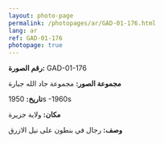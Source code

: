 ```yaml
---
layout: photo-page
permalink: /photopages/ar/GAD-01-176.html
lang: ar
ref: GAD-01-176
photopage: true
---
```


**رقم الصورة:** GAD-01-176

**مجموعة الصور:** مجموعة جاد الله جبارة

**تاريخ:** 1950s -1960s

**مكان:** ولاية جزيرة

**وصف:** رجال في بنطون على نيل الازرق

